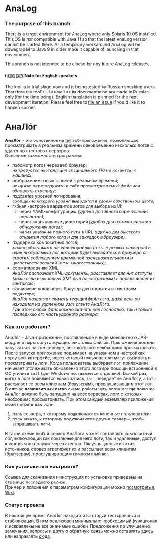 # AnaLog

### The purpose of this branch
There is a target environment for AnaLog where only Solaris 10 OS installed. This OS is *not* compatible with Java
11 so that the latest AnaLog version cannot be started there. As a temporary workaround AnaLog will be downgraded to
Java 9 in order make it capable of launching in that environment. 
  
This branch is not intended to be a base for any future AnaLog releases.   

#### :information_source: :us: :gb: Note for English speakers
The tool is in trial stage now and is being tested by Russian speaking users. Therefore the tool's UI as well as its documentation are made in Russian only (for the time being). English translation is planned for the next development iteration. Please feel free to [file an issue](https://github.com/Toparvion/analog/issues/new) if you'd like it to happen sooner.

# АнаЛ&oacute;г
**АнаЛ&oacute;г** - это основанное на [tail](https://ru.wikipedia.org/wiki/Tail) веб-приложение, позволяющее просматривать в реальном времени одновременно несколько логов с удаленных тестовых серверов.  
Основные возможности программы:
* просмотр логов через веб браузер;  
_не требуется инсталляция специального ПО на клиентских машинах_;
* отображение новых записей в реальном времени;  
_не нужно перезагружать к себе просматриваемый файл или обновлять страницу;_
* подсветка уровней логирования;  
_сообщение каждого уровня выводится в своем собственном цвете;_
* гибкая настройка вариантов логов для выбора из UI:
  * через YAML-конфигурацию _(удобно для явного перечисления вариантов);_
  * через сканирование директорий _(удобно для автоматического обнаружения логов);_
  * через указание полного пути в URL _(удобно для быстрого открытия любого лога и для закладок в браузере)._
* поддержка композитных логов;  
_можно объединить несколько файлов (в т.ч. с разных серверов) в один виртуальный лог, который будет выводиться в браузере со строгим соблюдением временной последовательности и целостности записей (в т.ч. многострочных);_
* форматирование XML;  
_АнаЛ&oacute;г распознает XML-документы, расставляет для них отступы (даже если изначально XML был однострочным) и подсвечивает их синтаксис;_
* скачивание логов через браузер для открытия в текстовом редакторе;  
_АнаЛ&oacute;г позволяет скачать текущий файл лога, даже если он находится на удаленном узле агента АнаЛога.  
При этом любой файл можно скачать как полностью, так и только последнюю его часть удобного размера._

### Как это работает?
АнаЛ&oacute;г - Java-приложение, поставляемое в виде монолитного JAR-модуля и пары сопутствующих текстовых файлов. Приложение должно запускаться на том сервере, логи которого необходимо просматривать. После запуска приложение поднимает на указанном в настройках порту веб-интерфейс, через который пользователи могут выбирать и просматривать логи. Когда пользователь выбирает лог, приложение начинает отслеживать обновления этого лога при помощи встроенной в ОС утилиты `tail` (для Windows поставляется отдельно). Всякий раз, когда в логе появляется новая запись, `tail` передает ее АнаЛогу, а тот - рассылает ее всем клиентам (браузерам), прослушивающим этот лог.  
В случае **композитных логов** схема работы чуть сложнее: приложение АнаЛог должно быть запущено на всех серверах, логи с которых необходимо просматривать. При этом каждый экземпляр приложения может играть две роли:
1. роль сервера, к которому подключаются конечные пользователи;
2. роль агента, к которому подключаются другие серверы, чтобы запрашивать логи.

В такой схеме любой сервер АнаЛога может составлять композитный лог, включающий как локальные для него логи, так и удаленные, доступ к которым он получит через агентов. Получая данные из этих источников, сервер агрегирует их и рассылает всем клиентам (браузерам), прослушивающим композитный лог.

### Как установить и настроить?
Ссылка для скачивания и инструкция по установке приведены на странице [последнего релиза](https://github.com/Toparvion/analog/releases/latest).  
Пример и пояснения к параметрам конфигурации можно [посмотреть в Wiki](https://github.com/Toparvion/analog/wiki/%D0%9F%D1%80%D0%B8%D0%BC%D0%B5%D1%80-%D0%BA%D0%BE%D0%BD%D1%84%D0%B8%D0%B3%D1%83%D1%80%D0%B0%D1%86%D0%B8%D0%B8).

### Статус проекта
В настоящее время АнаЛог находится на стадии тестирования и стабилизации. В нем реализован минимально необходимый функционал и исправлены не все значимые ошибки. Предложения по улучшению, замечания, вопросы и другую обратную связь можно оставлять [здесь](https://github.com/Toparvion/analog/issues/new) или направлять [сюда](mailto:toparvion@gmx.com).
